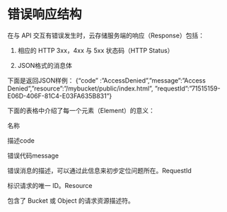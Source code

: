 # **错误响应结构**

在与 API 交互有错误发生时，云存储服务端的响应（Response）包括：

1. 相应的 HTTP 3xx，4xx 与 5xx 状态码（HTTP Status）

2. JSON格式的消息体

下面是返回JSON样例：
{“code” :”AccessDenied”,”message”:”Access Denied”,”resource”:”/mybucket/public/index.html”,
”requestId”:”71515159-E06D-406F-81C4-E03FA635B831”}

下面的表格中介绍了每一个元素（Element）的意义：

名称

描述code

错误代码message

错误消息的描述，可以通过此信息来初步定位问题所在。RequestId

标识请求的唯一 ID。Resource

包含了 Bucket 或 Object 的请求资源描述符。